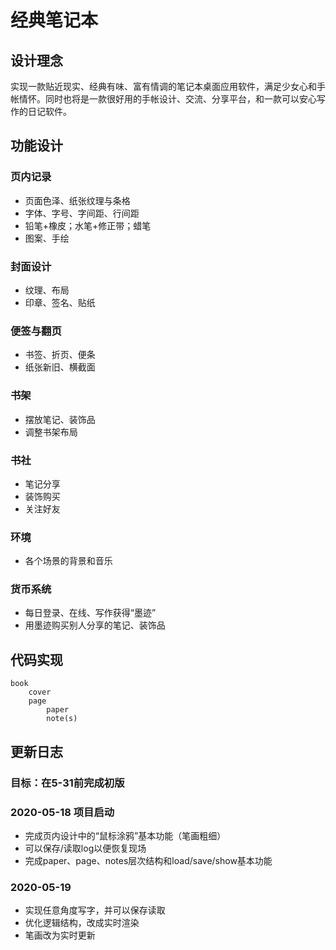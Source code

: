 # 经典笔记本

## 设计理念

实现一款贴近现实、经典有味、富有情调的笔记本桌面应用软件，满足少女心和手帐情怀。同时也将是一款很好用的手帐设计、交流、分享平台，和一款可以安心写作的日记软件。

## 功能设计

### 页内记录

- 页面色泽、纸张纹理与条格
- 字体、字号、字间距、行间距
- 铅笔+橡皮；水笔+修正带；蜡笔
- 图案、手绘

### 封面设计

- 纹理、布局
- 印章、签名、贴纸

### 便签与翻页

- 书签、折页、便条
- 纸张新旧、横截面

### 书架

- 摆放笔记、装饰品
- 调整书架布局

### 书社

- 笔记分享
- 装饰购买
- 关注好友

### 环境

- 各个场景的背景和音乐

### 货币系统

- 每日登录、在线、写作获得“墨迹”
- 用墨迹购买别人分享的笔记、装饰品

## 代码实现

	book
		cover
		page
			paper
			note(s)




## 更新日志

### 目标：在5-31前完成初版

### 2020-05-18 项目启动

- 完成页内设计中的“鼠标涂鸦”基本功能（笔画粗细）
- 可以保存/读取log以便恢复现场
- 完成paper、page、notes层次结构和load/save/show基本功能

### 2020-05-19

- 实现任意角度写字，并可以保存读取
- 优化逻辑结构，改成实时渲染
- 笔画改为实时更新

